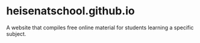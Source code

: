 # heisenatschool.github.io
A website that compiles free online material for students learning a specific subject.
